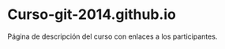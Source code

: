 Curso-git-2014.github.io
========================

Página de descripción del curso con enlaces a los participantes.
